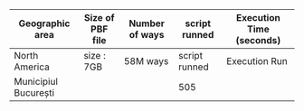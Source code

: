 | Geographic area     | Size of PBF file  | Number of ways  | script runned | Execution Time (seconds) |
|---------------------|-------------------|-----------------|---------------|--------------------------|
| North America       | size : 7GB  | 58M ways  | script runned |  Execution Run |
| Municipiul București |   |   | 505   |   |




